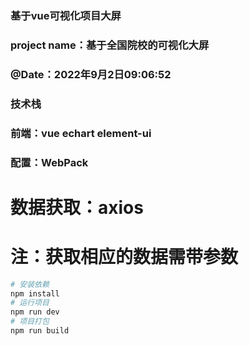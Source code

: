 ### 基于vue可视化项目大屏
### project name：基于全国院校的可视化大屏
### @Date：2022年9月2日09:06:52

### 技术栈
### 前端：vue  echart element-ui 
### 配置：WebPack

# 数据获取：axios
# 注：获取相应的数据需带参数


```bash
# 安装依赖
npm install 
# 运行项目
npm run dev
# 项目打包
npm run build
```

